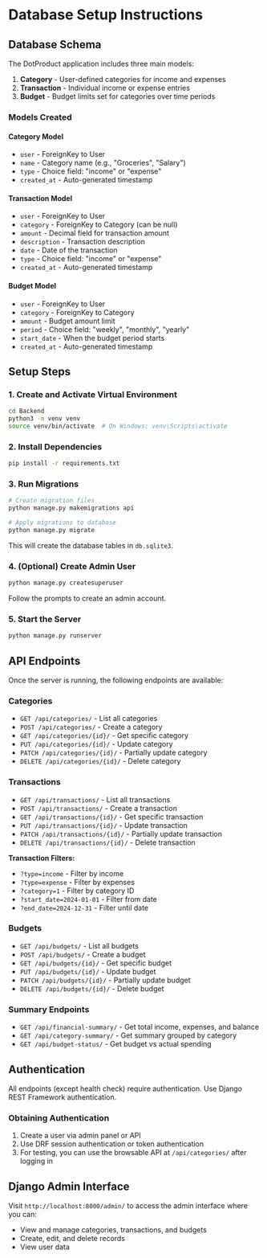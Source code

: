 # Database Setup Instructions

## Database Schema

The DotProduct application includes three main models:

1. **Category** - User-defined categories for income and expenses
2. **Transaction** - Individual income or expense entries
3. **Budget** - Budget limits set for categories over time periods

### Models Created

#### Category Model
- `user` - ForeignKey to User
- `name` - Category name (e.g., "Groceries", "Salary")
- `type` - Choice field: "income" or "expense"
- `created_at` - Auto-generated timestamp

#### Transaction Model
- `user` - ForeignKey to User
- `category` - ForeignKey to Category (can be null)
- `amount` - Decimal field for transaction amount
- `description` - Transaction description
- `date` - Date of the transaction
- `type` - Choice field: "income" or "expense"
- `created_at` - Auto-generated timestamp

#### Budget Model
- `user` - ForeignKey to User
- `category` - ForeignKey to Category
- `amount` - Budget amount limit
- `period` - Choice field: "weekly", "monthly", "yearly"
- `start_date` - When the budget period starts
- `created_at` - Auto-generated timestamp

## Setup Steps

### 1. Create and Activate Virtual Environment

```bash
cd Backend
python3 -m venv venv
source venv/bin/activate  # On Windows: venv\Scripts\activate
```

### 2. Install Dependencies

```bash
pip install -r requirements.txt
```

### 3. Run Migrations

```bash
# Create migration files
python manage.py makemigrations api

# Apply migrations to database
python manage.py migrate
```

This will create the database tables in `db.sqlite3`.

### 4. (Optional) Create Admin User

```bash
python manage.py createsuperuser
```

Follow the prompts to create an admin account.

### 5. Start the Server

```bash
python manage.py runserver
```

## API Endpoints

Once the server is running, the following endpoints are available:

### Categories
- `GET /api/categories/` - List all categories
- `POST /api/categories/` - Create a category
- `GET /api/categories/{id}/` - Get specific category
- `PUT /api/categories/{id}/` - Update category
- `PATCH /api/categories/{id}/` - Partially update category
- `DELETE /api/categories/{id}/` - Delete category

### Transactions
- `GET /api/transactions/` - List all transactions
- `POST /api/transactions/` - Create a transaction
- `GET /api/transactions/{id}/` - Get specific transaction
- `PUT /api/transactions/{id}/` - Update transaction
- `PATCH /api/transactions/{id}/` - Partially update transaction
- `DELETE /api/transactions/{id}/` - Delete transaction

**Transaction Filters:**
- `?type=income` - Filter by income
- `?type=expense` - Filter by expenses
- `?category=1` - Filter by category ID
- `?start_date=2024-01-01` - Filter from date
- `?end_date=2024-12-31` - Filter until date

### Budgets
- `GET /api/budgets/` - List all budgets
- `POST /api/budgets/` - Create a budget
- `GET /api/budgets/{id}/` - Get specific budget
- `PUT /api/budgets/{id}/` - Update budget
- `PATCH /api/budgets/{id}/` - Partially update budget
- `DELETE /api/budgets/{id}/` - Delete budget

### Summary Endpoints
- `GET /api/financial-summary/` - Get total income, expenses, and balance
- `GET /api/category-summary/` - Get summary grouped by category
- `GET /api/budget-status/` - Get budget vs actual spending

## Authentication

All endpoints (except health check) require authentication. Use Django REST Framework authentication.

### Obtaining Authentication

1. Create a user via admin panel or API
2. Use DRF session authentication or token authentication
3. For testing, you can use the browsable API at `/api/categories/` after logging in

## Django Admin Interface

Visit `http://localhost:8000/admin/` to access the admin interface where you can:
- View and manage categories, transactions, and budgets
- Create, edit, and delete records
- View user data

